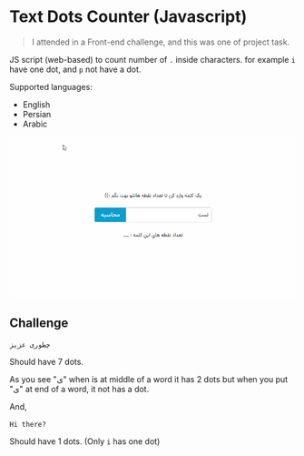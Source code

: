 # Text Dots Counter (Javascript)

> I attended in a Front-end challenge, and this was one of project task.

JS script (web-based) to count number of `.` inside characters. for example `i` have one dot, and `p` not have a dot.

Supported languages:
- English
- Persian
- Arabic

[![JavaScript Text Dots Counter](preview.gif)](https://basemax.github.io/TextDotsCounterJS/)

## Challenge

```
چطوری عزیز
```

Should have 7 dots.

As you see "ی" when is at middle of a word it has 2 dots but when you put "ی" at end of a word, it not has a dot.


And,

```
Hi there?
```

Should have 1 dots. (Only `i` has one dot)
